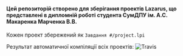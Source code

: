 #### Цей репозиторій створено для зберігання проектів Lazarus, що представлені в дипломній роботі студента СумДПУ ім. А.С. Макаренка Марченка В.В.
Кожен проект збережений як `Завдання #/project.lpi`

Результат автоматичної компіляції всіх проектів: ![Travis](https://img.shields.io/travis/KaMeHb-UA/Diploma-18.svg?style=flat-square)
